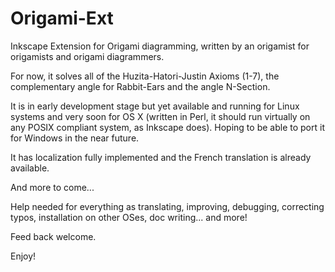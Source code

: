 # Origami-Ext
Inkscape Extension for Origami diagramming, written by an origamist for origamists and origami diagrammers.

For now, it solves all of the Huzita-Hatori-Justin Axioms (1-7), the complementary angle for Rabbit-Ears and the angle N-Section.

It is in early development stage but yet available and running for Linux systems and very soon for OS X (written in Perl, it should run virtually on any POSIX compliant system, as Inkscape does). Hoping to be able to port it for Windows in the near future.

It has localization fully implemented and the French translation is already available.

And more to come...

Help needed for everything as translating, improving, debugging, correcting typos, installation on other OSes, doc writing... and more!

Feed back welcome.

Enjoy!

